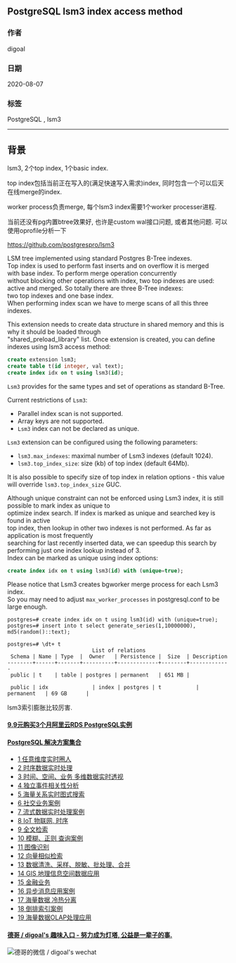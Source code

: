 ## PostgreSQL lsm3 index access method    
    
### 作者    
digoal    
    
### 日期    
2020-08-07    
    
### 标签    
PostgreSQL , lsm3     
    
----    
    
## 背景    
lsm3, 2个top index, 1个basic index.    
    
top index包括当前正在写入的(满足快速写入需求)index, 同时包含一个可以后天在线merge的index.     
    
worker process负责merge, 每个lsm3 index需要1个worker processer进程.    
    
当前还没有pg内置btree效果好, 也许是custom wal接口问题, 或者其他问题.  可以使用oprofile分析一下    
    
https://github.com/postgrespro/lsm3    
    
LSM tree implemented using standard Postgres B-Tree indexes.    
Top index is used to perform fast inserts and on overflow it is merged    
with base index. To perform merge operation concurrently    
without blocking other operations with index, two top indexes are used:    
active and merged. So totally there are three B-Tree indexes:    
two top indexes and one base index.    
When performing index scan we have to merge scans of all this three indexes.    
    
This extension needs to create data structure in shared memory and this is why it should be loaded through    
"shared_preload_library" list. Once extension is created, you can define indexes using lsm3 access method:    
    
```sql    
create extension lsm3;    
create table t(id integer, val text);    
create index idx on t using lsm3(id);    
```    
    
`Lsm3` provides for the same types and set of operations as standard B-Tree.    
    
Current restrictions of `Lsm3`:    
- Parallel index scan is not supported.    
- Array keys are not supported.    
- `Lsm3` index can not be declared as unique.    
    
`Lsm3` extension can be configured using the following parameters:    
- `lsm3.max_indexes`: maximal number of Lsm3 indexes (default 1024).    
- `lsm3.top_index_size`: size (kb) of top index (default 64Mb).    
    
It is also possible to specify size of top index in relation options - this value will override `lsm3.top_index_size` GUC.    
    
Although unique constraint can not be enforced using Lsm3 index, it is still possible to mark index as unique to    
optimize index search. If index is marked as unique and searched key is found in active    
top index, then lookup in other two indexes is not performed. As far as application is most frequently    
searching for last recently inserted data, we can speedup this search by performing just one index lookup instead of 3.    
Index can be marked as unique using index options:    
    
```sql    
create index idx on t using lsm3(id) with (unique=true);    
```    
    
Please notice that Lsm3 creates bgworker merge process for each Lsm3 index.    
So you may need to adjust `max_worker_processes` in postgresql.conf to be large enough.    
    
```    
postgres=# create index idx on t using lsm3(id) with (unique=true);    
postgres=# insert into t select generate_series(1,10000000), md5(random()::text);    
    
postgres=# \dt+ t    
                           List of relations    
 Schema | Name | Type  |  Owner   | Persistence |  Size  | Description     
--------+------+-------+----------+-------------+--------+-------------    
 public | t    | table | postgres | permanent   | 651 MB |     
    
 public | idx              | index | postgres | t           | permanent   | 69 GB      |     
```    
    
lsm3索引膨胀比较厉害.     
    
    
  
  
  
  
  
  
  
  
  
  
  
  
  
  
  
  
  
  
  
  
  
  
  
  
  
  
  
  
  
  
  
  
  
  
  
#### [9.9元购买3个月阿里云RDS PostgreSQL实例](https://www.aliyun.com/database/postgresqlactivity "57258f76c37864c6e6d23383d05714ea")
  
  
#### [PostgreSQL 解决方案集合](https://yq.aliyun.com/topic/118 "40cff096e9ed7122c512b35d8561d9c8")
- [1 任意维度实时圈人](https://yq.aliyun.com/topic/118 "40cff096e9ed7122c512b35d8561d9c8")
- [2 时序数据实时处理](https://yq.aliyun.com/topic/118 "40cff096e9ed7122c512b35d8561d9c8")
- [3 时间、空间、业务 多维数据实时透视](https://yq.aliyun.com/topic/118 "40cff096e9ed7122c512b35d8561d9c8")
- [4 独立事件相关性分析](https://yq.aliyun.com/topic/118 "40cff096e9ed7122c512b35d8561d9c8")
- [5 海量关系实时图式搜索](https://yq.aliyun.com/topic/118 "40cff096e9ed7122c512b35d8561d9c8")
- [6 社交业务案例](https://yq.aliyun.com/topic/118 "40cff096e9ed7122c512b35d8561d9c8")
- [7 流式数据实时处理案例](https://yq.aliyun.com/topic/118 "40cff096e9ed7122c512b35d8561d9c8")
- [8 IoT 物联网, 时序](https://yq.aliyun.com/topic/118 "40cff096e9ed7122c512b35d8561d9c8")
- [9 全文检索](https://yq.aliyun.com/topic/118 "40cff096e9ed7122c512b35d8561d9c8")
- [10 模糊、正则 查询案例](https://yq.aliyun.com/topic/118 "40cff096e9ed7122c512b35d8561d9c8")
- [11 图像识别](https://yq.aliyun.com/topic/118 "40cff096e9ed7122c512b35d8561d9c8")
- [12 向量相似检索](https://yq.aliyun.com/topic/118 "40cff096e9ed7122c512b35d8561d9c8")
- [13 数据清洗、采样、脱敏、批处理、合并](https://yq.aliyun.com/topic/118 "40cff096e9ed7122c512b35d8561d9c8")
- [14 GIS 地理信息空间数据应用](https://yq.aliyun.com/topic/118 "40cff096e9ed7122c512b35d8561d9c8")
- [15 金融业务](https://yq.aliyun.com/topic/118 "40cff096e9ed7122c512b35d8561d9c8")
- [16 异步消息应用案例](https://yq.aliyun.com/topic/118 "40cff096e9ed7122c512b35d8561d9c8")
- [17 海量数据 冷热分离](https://yq.aliyun.com/topic/118 "40cff096e9ed7122c512b35d8561d9c8")
- [18 倒排索引案例](https://yq.aliyun.com/topic/118 "40cff096e9ed7122c512b35d8561d9c8")
- [19 海量数据OLAP处理应用](https://yq.aliyun.com/topic/118 "40cff096e9ed7122c512b35d8561d9c8")
  
  
#### [德哥 / digoal's 趣味入口 - 努力成为灯塔, 公益是一辈子的事.](https://github.com/digoal/blog/blob/master/README.md "22709685feb7cab07d30f30387f0a9ae")
  
  
![德哥的微信 / digoal's wechat](../pic/digoal_weixin.jpg "f7ad92eeba24523fd47a6e1a0e691b59")
  
